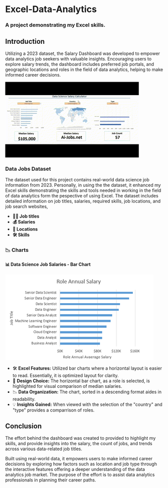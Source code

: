 # Excel-Data-Analytics
### A project demonstrating my Excel skills.
## Introduction

Utilizing a 2023 dataset, the Salary Dashboard was developed to empower data analytics job seekers with valuable insights. Encouraging users to explore salary trends, the dashboard includes preferred job portals, and geographic locations and roles in the field of data analytics, helping to make informed career decisions.

![Alt text](media/Dashboard.gif)

### Data Jobs Dataset

The dataset used for this project contains real-world data science job information from 2023. Personally, in using the the dataset, it enhanced my Excel skills demonstrating the skills and tools needed in working in the field of data analytics form the pespective of using Excel. The dataset includes detailed information on job titles, salaries, required skills, job locations, and job search websites,

- **👨‍💼 Job titles**
- **💰 Salaries**
- **📍 Locations**
- **🛠️ Skills**


### 📉 Charts

#### 📊 Data Science Job Salaries - Bar Chart

![Alt text](media/Salary_Dashboard_Chart.png)

- 🛠️ **Excel Features:** Utilized bar charts where a horizontal layout is easier to read. Essentially, it is optimized layout for clarity.
- 🎨 **Design Choice:** The horizontal bar chart, as a role is selected, is highlighted for visual comparison of median salaries.
- 📉 **Data Organization:** The chart, sorted in a descending format aides in readability.
- 💡 **Insights Gained:** When viewed with the selection of the "country" and "type" provides a comparrison of roles. 

## Conclusion

The effort behind the dashboard was created to provided to highlight my skills, and provide insights into the salary, the count of jobs, and trends across various data-related job titles. 

Built using real-world data, it empowers users to make informed career decisions by exploring how factors such as location and job type through the interactive features offering a deeper understanding of the data analytics job market. The purpose of the effort is to assist data analytics professionals in planning their career paths.
